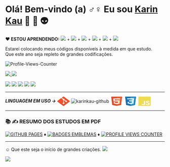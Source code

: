 # Olá! Bem-vindo (a)  ♂♀ Eu sou <ins>Karin Kau</ins>  👋 💚 👽

<!--Aprendendo-->
 **♥ ESTOU APRENDENDO:** 
![](https://img.shields.io/badge/HTML5-E34F26?style=flat&logo=html5&logoColor=gold) +
![](https://img.shields.io/badge/CSS3-0C6FB2?style=flat&logo=css3&logoColor=cyan) +
![](https://img.shields.io/badge/JavaScript-F7DF1E?style=flat&logo=javascript&logoColor=black) +
![](https://img.shields.io/badge/Markdown-000000?style=flat&logo=markdown&logoColor=white) +
![](https://img.shields.io/badge/BADGES-000021?style=flat&logo=github&logoColor=9cf) + 
![](https://img.shields.io/badge/Git_&_Github-2F4F4F?style=flat&logo=github&logoColor=black)

Estarei colocando meus códigos disponíveis à medida em que estudo.  
Que este ano seja repleto de grandes codificações.

![Profile-Views-Counter]( https://komarev.com/ghpvc/?username=karinkau&style=flat&label=Visualizações+=&color=FF00FF)

<!--CONTADORES-->
<div align="left">
  <a href="https://github.com/karinkau">
  <img height="150em" src="https://github-readme-stats.vercel.app/api?username=karinkau&show_icons=true&theme=merko&include_all_commits=true&count_private=true" />
  <img height="150em" src="https://github-readme-stats.vercel.app/api/top-langs/?username=karinkau&layout=compact&langs_count=7&theme=merko" />
</div><!--/contadores-->

<!--SÍMBOLOS-->
<div style="display: inline_block">
  
<!--REDES SOCIAIS-->
<a href ="mailto:karinkau13@gmail.com"><img src="https://img.shields.io/badge/gmail-D14836?&style=for-the-badge&logo=gmail&logoColor=white&link=mailto:karinkau13@gmail.com" target="_blank"></a>
<a href="https://www.facebook.com/karinkau" target="_blank"><img src="https://img.shields.io/badge/Facebook-1877F2?style=for-the-badge&logo=facebook&logoColor=white"     target="_blank"></a> 
<a href="https://instagram.com/karinkau13" target="_blank"><img src="https://img.shields.io/badge/-Instagram-%23E4405F?style=for-the-badge&logo=instagram&logoColor=white" target="_blank"></a>
<a href="https://www.linkedin.com/in/karinkau/" target="_blank"><img src="https://img.shields.io/badge/-LinkedIn-%230077B5?style=for-the-badge&logo=linkedin&logoColor=white" target="_blank"></a>
<a href="https://github.com/karinkau"><img src = "https://img.shields.io/badge/github-%23100000.svg?&style=for-the-badge&logo=github&logoColor=white&link=mailto:https://github.com/karinkau"></a>
<!--
   <a href ="mailto:karinkau13@gmail.com"><img src="https://img.shields.io/badge/-Gmail-%23333?style=for-the-badge&logo=gmail&logoColor=white" target="_blank"></a>
   <a href="" target="_blank"><img src="https://img.shields.io/badge/YouTube-FF0000?style=for-the-badge&logo=youtube&logoColor=white" target="_blank"></a>
-->
  
 ___
  
<!--LINGUAGENS-->
***LINGUAGEM EM USO →***
<img align="center" alt="karinkau-git" height="30" width="40" src="https://raw.githubusercontent.com/devicons/devicon/master/icons/git/git-original.svg">
<img align="center" alt="karinkau-github" height="30" width="40" src="https://avatars.githubusercontent.com/in/15368?s=64&v=4/devicons/devicon/master/icons/github/github-original.svg">
<img align="center" alt="karinkau-HTML" height="30" width="40" src="https://raw.githubusercontent.com/devicons/devicon/master/icons/html5/html5-original.svg">
<img align="center" alt="karinkau-CSS" height="30" width="40" src="https://raw.githubusercontent.com/devicons/devicon/master/icons/css3/css3-original.svg">
<img align="center" alt="karinkau-JS" height="30" width="40" src="https://raw.githubusercontent.com/devicons/devicon/master/icons/javascript/javascript-plain.svg">
<!--
<img align="center" alt="karinkau-Python" height="30" width="40" src="https://raw.githubusercontent.com/devicons/devicon/master/icons/python/python-original.svg">
<img align="center" alt="karinkau-PHP" height="30" width="40" src="https://raw.githubusercontent.com/devicons/devicon/master/icons/php/php-original.svg">
<img align="center" alt="karinkau-C#" height="30" width="40" src="https://raw.githubusercontent.com/devicons/devicon/master/icons/csharp/csharp-original.svg">
<img align="center" alt="karinkau-React" height="30" width="40" src="https://raw.githubusercontent.com/devicons/devicon/master/icons/react/react-original.svg">
-->
___
  
<!--Ebooks-->
### 📚 ✍️ RESUMO DOS ESTUDOS EM PDF 
  
  
[![GITHUB PAGES](https://img.shields.io/badge/Ebook:-GITHUB_PAGES-00008F?labelColor=87CEEB&style=for-the-badge&logo=github&logoColor=000080)](../main/ebook/github-pages.pdf) ♦ 
[![BADGES EMBLEMAS](https://img.shields.io/badge/Ebook:-BADGES_EMBLEMAS-00008F?labelColor=87CEEB&style=for-the-badge&logo=github&logoColor=000080)](../main/ebook/badges-github.pdf) ♦
[![PROFILE VIEWS COUNTER](https://img.shields.io/badge/Ebook:-PROFILE_VIEWS_COUNTER-00008F?labelColor=87CEEB&style=for-the-badge&logo=github&logoColor=000080)](../main/ebook/profile-views-counter.pdf)
  
___

☺ Que este seja o início de grandes criações.  <img src = "https://raw.githubusercontent.com/iampavangandhi/iampavangandhi/master/gifs/Hi.gif" width = "30px">
</div><!--/símbolos-->
  
 <!--Contador de visualizações de perfil - Ele exibirá uma imagem transparente de pixel 1x1 que aumentará o contador em cada visualização de perfil-->
 ![](https://hit.yhype.me/github/profile?user_id=75148725)
